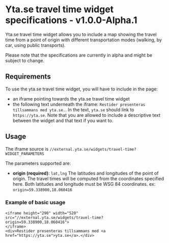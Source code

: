 # Yta.se travel time widget specifications - v1.0.0-Alpha.1

Yta.se travel time widget allows you to include a map showing the travel time from a point of origin with different transportation modes (walking, by car, using public transports).

Please note that the specifications are currently in alpha and might be subject to change.

## Requirements

To use the yta.se travel time widget, you will have to include in the page:
- an iframe pointing towards the yta.se travel time widget
- the following text underneath the iframe: `Restider presenteras tillsammans med yta.se.`. In the text, `yta.se` should link to `https://yta.se`. Note that you are allowed to include a descriptive text between the widget and that text if you want to.

## Usage

The iframe source is `//external.yta.se/widgets/travel-time?WIDGET_PARAMETERS`

The parameters supported are:

- __origin (required)__: `lat,lng` The latitudes and longitudes of the point of origin. The travel times will be computed from the coordinates specified here. Both latitudes and longitude must be WSG 84 coordinates. 
    ex: `origin=59.338900,18.060416`


### Example of basic usage

```
<iframe height="290" width="520" src="//external.yta.se/widgets/travel-time?origin=59.338900,18.060416">
</iframe>
<div>Restider presenteras tillsammans med <a href="https://yta.se">yta.se</a>.</div>
```
